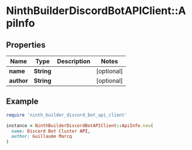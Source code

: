 # NinthBuilderDiscordBotAPIClient::ApiInfo

## Properties

| Name | Type | Description | Notes |
| ---- | ---- | ----------- | ----- |
| **name** | **String** |  | [optional] |
| **author** | **String** |  | [optional] |

## Example

```ruby
require 'ninth_builder_discord_bot_api_client'

instance = NinthBuilderDiscordBotAPIClient::ApiInfo.new(
  name: Discord Bot Cluster API,
  author: Guillaume Marcq
)
```

